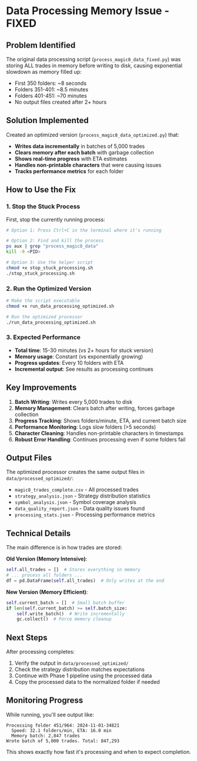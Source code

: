 # Data Processing Memory Issue - FIXED

## Problem Identified

The original data processing script (`process_magic8_data_fixed.py`) was storing ALL trades in memory before writing to disk, causing exponential slowdown as memory filled up:

- First 350 folders: ~8 seconds
- Folders 351-401: ~8.5 minutes  
- Folders 401-451: ~70 minutes
- No output files created after 2+ hours

## Solution Implemented

Created an optimized version (`process_magic8_data_optimized.py`) that:
- **Writes data incrementally** in batches of 5,000 trades
- **Clears memory after each batch** with garbage collection
- **Shows real-time progress** with ETA estimates
- **Handles non-printable characters** that were causing issues
- **Tracks performance metrics** for each folder

## How to Use the Fix

### 1. Stop the Stuck Process

First, stop the currently running process:

```bash
# Option 1: Press Ctrl+C in the terminal where it's running

# Option 2: Find and kill the process
ps aux | grep "process_magic8_data"
kill -9 <PID>

# Option 3: Use the helper script
chmod +x stop_stuck_processing.sh
./stop_stuck_processing.sh
```

### 2. Run the Optimized Version

```bash
# Make the script executable
chmod +x run_data_processing_optimized.sh

# Run the optimized processor
./run_data_processing_optimized.sh
```

### 3. Expected Performance

- **Total time**: 15-30 minutes (vs 2+ hours for stuck version)
- **Memory usage**: Constant (vs exponentially growing)
- **Progress updates**: Every 10 folders with ETA
- **Incremental output**: See results as processing continues

## Key Improvements

1. **Batch Writing**: Writes every 5,000 trades to disk
2. **Memory Management**: Clears batch after writing, forces garbage collection
3. **Progress Tracking**: Shows folders/minute, ETA, and current batch size
4. **Performance Monitoring**: Logs slow folders (>5 seconds)
5. **Character Cleaning**: Handles non-printable characters in timestamps
6. **Robust Error Handling**: Continues processing even if some folders fail

## Output Files

The optimized processor creates the same output files in `data/processed_optimized/`:

- `magic8_trades_complete.csv` - All processed trades
- `strategy_analysis.json` - Strategy distribution statistics
- `symbol_analysis.json` - Symbol coverage analysis
- `data_quality_report.json` - Data quality issues found
- `processing_stats.json` - Processing performance metrics

## Technical Details

The main difference is in how trades are stored:

**Old Version (Memory Intensive)**:
```python
self.all_trades = []  # Stores everything in memory
# ... process all folders ...
df = pd.DataFrame(self.all_trades)  # Only writes at the end
```

**New Version (Memory Efficient)**:
```python
self.current_batch = []  # Small batch buffer
if len(self.current_batch) >= self.batch_size:
    self.write_batch()  # Write incrementally
    gc.collect()  # Force memory cleanup
```

## Next Steps

After processing completes:
1. Verify the output in `data/processed_optimized/`
2. Check the strategy distribution matches expectations
3. Continue with Phase 1 pipeline using the processed data
4. Copy the processed data to the normalized folder if needed

## Monitoring Progress

While running, you'll see output like:
```
Processing folder 451/964: 2024-11-01-34821
  Speed: 32.1 folders/min, ETA: 16.0 min
  Memory batch: 2,847 trades
Wrote batch of 5,000 trades. Total: 847,293
```

This shows exactly how fast it's processing and when to expect completion.
